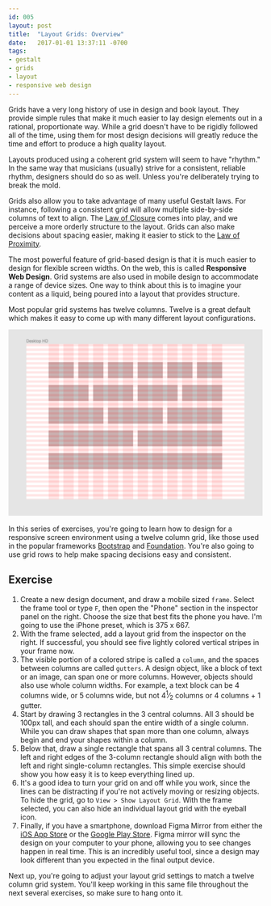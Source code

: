 ```yaml
---
id: 005
layout: post
title:  "Layout Grids: Overview"
date:   2017-01-01 13:37:11 -0700
tags:
- gestalt
- grids
- layout
- responsive web design
---
```

Grids have a very long history of use in design and book layout. They provide simple rules that make it much easier to lay design elements out in a rational, proportionate way. While a grid doesn't have to be rigidly followed all of the time, using them for most design decisions will greatly reduce the time and effort to produce a high quality layout.

Layouts produced using a coherent grid system will seem to have "rhythm." In the same way that musicians (usually) strive for a consistent, reliable rhythm, designers should do so as well. Unless you're deliberately trying to break the mold.

Grids also allow you to take advantage of many useful Gestalt laws. For instance, following a consistent grid will allow multiple side-by-side columns of text to align. The [Law of Closure](LINKME) comes into play, and we perceive a more orderly structure to the layout. Grids can also make decisions about spacing easier, making it easier to stick to the [Law of Proximity](LINKME).

The most powerful feature of grid-based design is that it is much easier to design for flexible screen widths. On the web, this is called **Responsive Web Design**. Grid systems are also used in mobile design to accommodate a range of device sizes. One way to think about this is to imagine your content as a liquid, being poured into a layout that provides structure.

Most popular grid systems has twelve columns. Twelve is a great default which makes it easy to come up with many different layout configurations.

![Layout configurations with a twelve column grid](/images/layout-grids-overview-01.png)

In this series of exercises, you're going to learn how to design for a responsive screen environment using a twelve column grid, like those used in the popular frameworks [Bootstrap](https://getbootstrap.com/) and [Foundation](https://foundation.zurb.com/). You're also going to use grid rows to help make spacing decisions easy and consistent.

<!--more-->
## Exercise

1. Create a new design document, and draw a mobile sized `frame`. Select the frame tool or type `F`, then open the "Phone" section in the inspector panel on the right. Choose the size that best fits the phone you have. I'm going to use the iPhone preset, which is 375 x 667.
2. With the frame selected, add a layout grid from the inspector on the right. If successful, you should see five lightly colored vertical stripes in your frame now.
3. The visible portion of a colored stripe is called a `column`, and the spaces between columns are called `gutters`. A design object, like a block of text or an image, can span one or more columns. However, objects should also use whole column widths. For example, a text block can be 4 columns wide, or 5 columns wide, but not 4<sup>1</sup>&frasl;<sub>2</sub> columns or 4 columns + 1 gutter.
4. Start by drawing 3 rectangles in the 3 central columns. All 3 should be 100px tall, and each should span the entire width of a single column. While you can draw shapes that span more than one column, always begin and end your shapes within a column.
5. Below that, draw a single rectangle that spans all 3 central columns. The left and right edges of the 3-column rectangle should align with both the left and right single-column rectangles. This simple exercise should show you how easy it is to keep everything lined up.
6. It's a good idea to turn your grid on and off while you work, since the lines can be distracting if you're not actively moving or resizing objects. To hide the grid, go to `View > Show Layout Grid`. With the frame selected, you can also hide an individual layout grid with the eyeball icon.
7. Finally, if you have a smartphone, download Figma Mirror from either the [iOS App Store](https://itunes.apple.com/us/app/figma-mirror/id1152747299?mt=8) or the [Google Play Store](https://play.google.com/store/apps/details?id=com.figma.mirror&hl=en). Figma mirror will sync the design on your computer to your phone, allowing you to see changes happen in real time. This is an incredibly useful tool, since a design may look different than you expected in the final output device.

Next up, you're going to adjust your layout grid settings to match a twelve column grid system. You'll keep working in this same file throughout the next several exercises, so make sure to hang onto it.
